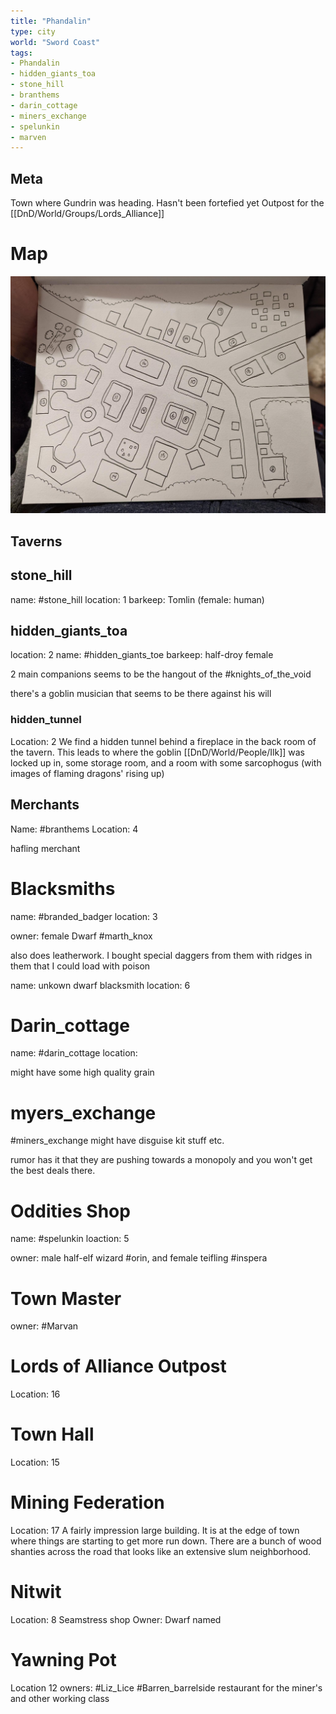 ```yaml
---
title: "Phandalin"
type: city
world: "Sword Coast"
tags: 
- Phandalin
- hidden_giants_toa
- stone_hill
- branthems
- darin_cottage
- miners_exchange
- spelunkin
- marven
---
```


## Meta

Town where Gundrin was heading. 
Hasn't been fortefied yet
Outpost for the [[DnD/World/Groups/Lords_Alliance]]

# Map
![Map of Phandalin](notes/images/Dnd/Phandalin_Scotty.jpg)

## Taverns
## stone_hill
name: #stone_hill
location: 1
barkeep: Tomlin (female: human)

## hidden_giants_toa
location: 2
name: #hidden_giants_toe 
barkeep: half-droy female

2 main companions
seems to be the hangout of the #knights_of_the_void 

there's a goblin musician that seems to be there against his will

### hidden_tunnel
Location: 2
We find a hidden tunnel behind a fireplace in the back room of the tavern. This leads to where the goblin [[DnD/World/People/Ilk]] was locked up in, some storage room, and a room with some sarcophogus (with images of flaming dragons'  rising up)

## Merchants
Name: #branthems
Location: 4

hafling merchant

# Blacksmiths
name: #branded_badger
location: 3

owner: female Dwarf #marth_knox

also does leatherwork. I bought special daggers from them with ridges in them that I could load with poison

name: unkown dwarf blacksmith
location: 6

# Darin_cottage 
name: #darin_cottage
location:

might have some high quality grain

# myers_exchange
#miners_exchange 
might have disguise kit stuff etc.

rumor has it that they are pushing towards a monopoly and you won't get the best deals there.

# Oddities Shop
name: #spelunkin
loaction: 5

owner: male half-elf wizard #orin, and female teifling #inspera

# Town Master
owner: #Marvan

# Lords of Alliance Outpost
Location: 16

# Town Hall
Location: 15

# Mining Federation
Location: 17
A fairly impression large building. It is at the edge of town where things are starting to get more run down. There are a bunch of wood shanties across the road that looks like an extensive slum neighborhood.

# Nitwit
Location: 8
Seamstress shop
Owner: Dwarf named 

# Yawning Pot
Location 12
owners: #Liz_Lice #Barren_barrelside
restaurant for the miner's and other working class